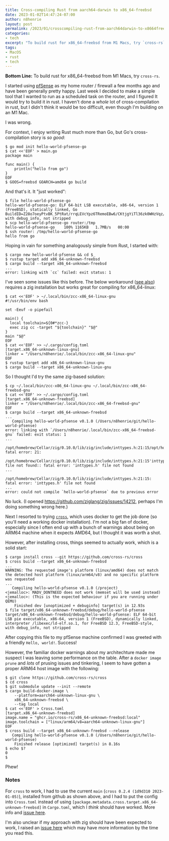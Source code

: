 ```yaml
---
title: Cross-compiling Rust from aarch64-darwin to x86_64-freebsd
date: 2023-01-02T14:47:24-07:00
author: n8henrie
layout: post
permalink: /2023/01/crosscompiling-rust-from-aarch64darwin-to-x8664freebsd/
categories:
- tech
excerpt: "To build rust for x86_64-freebsd from M1 Macs, try `cross-rs`."
tags:
- MacOS
- rust
- tech
---
```

**Bottom Line:** To build rust for x86_64-freebsd from M1 Macs, try `cross-rs`.
<!--more-->

I started using [pfSense][0] as my home router / firewall a few months ago and
have been generally pretty happy. Last week I decided to make a simple tool
that I wanted to run as a scheduled task on the router, and I figured It would
try to build it in rust. I haven't done a *whole* lot of cross-compilation in
rust, but I didn't think it would be too difficult, even though I'm building on
an M1 Mac.

I was wrong.

For context, I enjoy writing Rust much more than Go, but Go's cross-compilation
story is *so good*:

```console
$ go mod init hello-world-pfsense-go
$ cat <<'EOF' > main.go
package main

func main() {
	println("hello from go")
}
EOF
$ GOOS=freebsd GOARCH=amd64 go build
```

And that's it. It "just worked":

```console
$ file hello-world-pfsense-go
hello-world-pfsense-go: ELF 64-bit LSB executable, x86-64, version 1 (FreeBSD), statically linked, Go BuildID=Z28o7oeyPtvBK_5PtRat/rrqLEVcYpz6TRemoEBw6/CKtjgYiTl36zk0WHzVqz/8Zb3Xo6ZzG3NTDrESVXO, with debug_info, not stripped
$ scp hello-world-pfsense-go router:/tmp
hello-world-pfsense-go    100% 1165KB   1.7MB/s   00:00
$ ssh router: /tmp/hello-world-pfsense-go
hello from go
```

Hoping in vain for something analogously simple from Rust, I started with:

```console
$ cargo new hello-world-pfsense && cd $_
$ rustup target add x86_64-unknown-freebsd
$ cargo build --target x86_64-unknown-freebsd
...
error: linking with `cc` failed: exit status: 1
```

I've seen some issues like this before. The below workaround ([see also][1])
requires a zig installation but works great for compiling for x86_64-linux:

```console
$ cat <<'EOF' > ~/.local/bin/zcc-x86_64-linux-gnu
#!/usr/bin/env bash

set -Eeuf -o pipefail

main() {
  local toolchain=${0#*zcc-}
  exec zig cc -target "${toolchain}" "$@"
}
main "$@"
EOF
$ cat <<'EOF' >> ~/.cargo/config.toml
[target.x86_64-unknown-linux-gnu]
linker = "/Users/n8henrie/.local/bin/zcc-x86_64-linux-gnu"
EOF
$ rustup target add x86_64-unknown-linux-gnu
$ cargo build --target x86_64-unknown-linux-gnu
```

So I thought I'd try the same zig-based solution:

```console
$ cp ~/.local/bin/zcc-x86_64-linux-gnu ~/.local/bin/zcc-x86_64-freebsd-gnu
$ cat <<'EOF' >> ~/.cargo/config.toml
[target.x86_64-unknown-freebsd]
linker = "/Users/n8henrie/.local/bin/zcc-x86_64-freebsd-gnu"
EOF
$ cargo build --target x86_64-unknown-freebsd
...
   Compiling hello-world-pfsense v0.1.0 (/Users/n8henrie/git/hello-world-pfsense)
error: linking with `/Users/n8henrie/.local/bin/zcc-x86_64-freebsd-gnu` failed: exit status: 1
...
          /opt/homebrew/Cellar/zig/0.10.0/lib/zig/include/inttypes.h:21:15/opt/homebrew/Cellar/zig/0.10.0/lib/zig/libunwind/src/config.h: fatal error: 21:
          /opt/homebrew/Cellar/zig/0.10.0/lib/zig/include/inttypes.h:21:15'inttypes.h' file not found:: fatal error: 'inttypes.h' file not found
...
          /opt/homebrew/Cellar/zig/0.10.0/lib/zig/include/inttypes.h:21:15: fatal error: 'inttypes.h' file not found
...
error: could not compile `hello-world-pfsense` due to previous error
```

No luck. (I opened <https://github.com/ziglang/zig/issues/14212>, perhaps I'm
doing something wrong here.)

Next I resorted to trying [`cross`][2], which uses docker to get the job done
(so you'll need a working docker installation). I'm not a big fan of docker,
especially since I often end up with a bunch of warnings about being on ARM64
machine when it expects AMD64, but I thought it was worth a shot.

However, after installing cross, things seemed to actually work, which is a
solid start:

```console
$ cargo install cross --git https://github.com/cross-rs/cross
$ cross build --target x86_64-unknown-freebsd
...
WARNING: The requested image's platform (linux/amd64) does not match the detected host platform (linux/arm64/v8) and no specific platform was requested
...
   Compiling hello-world-pfsense v0.1.0 (/project)
<jemalloc>: MADV_DONTNEED does not work (memset will be used instead)
<jemalloc>: (This is the expected behaviour if you are running under QEMU)
    Finished dev [unoptimized + debuginfo] target(s) in 12.93s
$ file target/x86_64-unknown-freebsd/debug/hello-world-pfsense
target/x86_64-unknown-freebsd/debug/hello-world-pfsense: ELF 64-bit LSB pie executable, x86-64, version 1 (FreeBSD), dynamically linked, interpreter /libexec/ld-elf.so.1, for FreeBSD 12.3, FreeBSD-style, with debug_info, not stripped
```

After copying this file to my pfSense machine confirmed I was greeted with a
friendly `Hello, world!`. Success!

However, the familiar docker warnings about my architechture made me suspect I
was leaving some performance on the table. After a `docker image prune` and
*lots* of prusing issues and tinkering, I seem to have gotten a proper ARM64
host image with the following:

```console
$ git clone https://github.com/cross-rs/cross
$ cd cross
$ git submodule update --init --remote
$ cargo build-docker-image \
    --platform=aarch64-unknown-linux-gnu \
    x86_64-unknown-freebsd \
    --tag local
$ cat <<'EOF' > Cross.toml
[target.x86_64-unknown-freebsd]
image.name = "ghcr.io/cross-rs/x86_64-unknown-freebsd:local"
image.toolchain = ["linux/arm64/v8=aarch64-unknown-linux-gnu"]
EOF
$ cross build --target x86_64-unknown-freebsd --release
   Compiling hello-world-pfsense v0.1.0 (/Users/n8henrie/git/hello-world-pfsense)
    Finished release [optimized] target(s) in 8.16s
$ echo $?
0
$
```

Phew!

### Notes

For `cross` to work, I had to use the current `main` (`cross 0.2.4 (1d9d310
2023-01-05)`), installed from github as shown above, and I had to put the
config into `Cross.toml` instead of using
`[package.metadata.cross.target.x86_64-unknown-freebsd]` in `Cargo.toml`, which
I *think* should have worked. More info and [issue here][3].

I'm also unclear if my approach with zig should have been expected to work, I
raised an [issue here][4] which may have more information by the time you read
this.

[0]: https://www.pfsense.org/
[1]: https://actually.fyi/posts/zig-makes-rust-cross-compilation-just-work/
[2]: https://github.com/cross-rs/cross/
[3]: https://github.com/cross-rs/cross/issues/1182
[4]: https://github.com/ziglang/zig/issues/14212
